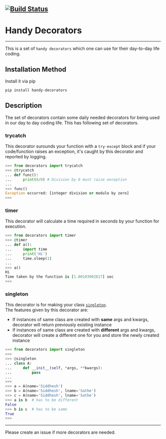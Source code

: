 [![Build Status](https://travis-ci.org/siddheshsathe/handy-decorators.svg?branch=master)](https://travis-ci.org/siddheshsathe/handy-decorators)
---
# Handy Decorators
---
This is a set of `handy decorators` which one can use for their day-to-day life coding.

## Installation Method
Install it via pip
```bash
pip install handy-decorators
```

## Description
The set of decorators contain some daily needed decorators for being used in our day to day coding life. This has following set of decorators.

### trycatch
This decorator surounds your function with a `try-except` block and if your code/function raises an exception, it's caught by this decorator and reported by logging.
```python
>>> from decorators import trycatch
>>> @trycatch
... def func():
...     print(0/0) # Division by 0 must raise exception
...
>>> func()
Exception occurred: [integer division or modulo by zero]
>>>
```

### timer
This decorator will calculate a time required in seconds by your function for execution.
```python
>>> from decorators import timer
>>> @timer
... def a():
...     import time
...     print('Hi')
...     time.sleep(1)
...
>>> a()
Hi
Time taken by the function is [1.00103902817] sec
>>>
```

### singleton
This decorator is for making your class [`singleton`](https://python-3-patterns-idioms-test.readthedocs.io/en/latest/Singleton.html).
<br>
The features given by this decorator are:
* If instances of same class are created with **same** args and kwargs, decorator will return previously existing instance
* If instances of same class are created with **different** args and kwargs, decorator will create a different one for you and store the newly created instance

```python
>>> from decorators import singleton
>>>
>>> @singleton
... class A:
...     def __init__(self, *args, **kwargs):
...         pass
...
>>>
>>> a = A(name='Siddhesh')
>>> b = A(name='Siddhesh', lname='Sathe')
>>> c = A(name='Siddhesh', lname='Sathe')
>>> a is b  # has to be different
False
>>> b is c  # has to be same
True
>>>
```
---
Please create an issue if more decorators are needed.
